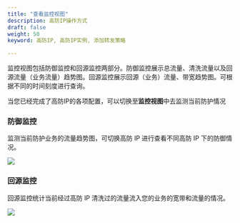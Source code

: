 ```yaml
---
title: "查看监控视图"
description: 高防IP操作方式
draft: false
weight: 50
keyword: 高防IP, 高防IP实例, 添加转发策略

---
```


监控视图包括防御监控和回源监控两部分。防御监控展示总流量、清洗流量以及回源流量（业务流量）趋势图。回源监控展示回源（业务）流量、带宽趋势图。<!--服务监控主要展示后端服务器响应情况以及并发连接数等信息。-->可根据不同的时间刻度进行查询。

当您已经完成了高防IP的各项配置，可以切换至**监控视图**中去监测当前防护情况

### 防御监控

监测当前防护业务的流量趋势图，可切换高防 IP 进行查看不同高防 IP 下的防御情况。

![](../../_images/08.png)

### 回源监控

回源监控统计当前经过高防 IP 清洗过的流量流入您的业务的宽带和流量的情况。

![](../../_images/09.png)

